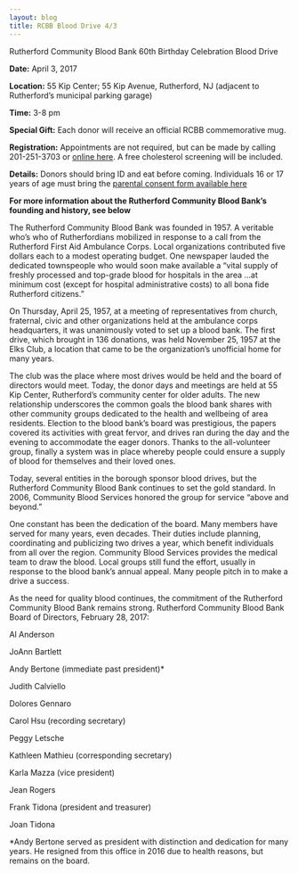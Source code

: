 ```yaml
---
layout: blog
title: RCBB Blood Drive 4/3
---
```


Rutherford Community Blood Bank 60th Birthday Celebration Blood Drive

**Date:** April 3, 2017

**Location:** 55 Kip Center; 55 Kip Avenue, Rutherford, NJ (adjacent to Rutherford’s municipal parking garage)

**Time:** 3-8 pm

**Special Gift:** Each donor will receive an official RCBB commemorative mug.

**Registration:** Appointments are not required, but can be made by calling 201-251-3703 or [online here](https://donor.cbsblood.org/donor/schedules/drive_schedule/41657). A free cholesterol screening will be included.

**Details:** Donors should bring ID and eat before coming. Individuals 16 or 17 years of age must bring the [parental consent form available here](http://www.communitybloodservices.org/pdf/Parental_Consent_E.pdf.)

**For more information about the Rutherford Community Blood Bank’s founding and history, see below**

The Rutherford Community Blood Bank was founded in 1957. A veritable who’s who of Rutherfordians mobilized in response to a call from the Rutherford First Aid Ambulance Corps. Local organizations contributed five dollars each to a modest operating budget. One newspaper lauded the dedicated townspeople who would soon make available a “vital supply of freshly processed and top-grade blood for hospitals in the area …at minimum cost (except for hospital administrative costs) to all bona fide Rutherford citizens.”

On Thursday, April 25, 1957, at a meeting of representatives from church, fraternal, civic and other organizations held at the ambulance corps headquarters, it was unanimously voted to set up a blood bank. The first drive, which brought in 136 donations, was held November 25, 1957 at the Elks Club, a location that came to be the organization’s unofficial home for many years.

The club was the place where most drives would be held and the board of directors would meet. Today, the donor days and meetings are held at 55 Kip Center, Rutherford’s community center for older adults. The new relationship underscores the common goals the blood bank shares with other community groups dedicated to the health and wellbeing of area residents. Election to the blood bank’s board was prestigious, the papers covered its activities with great fervor, and drives ran during the day and the evening to accommodate the eager donors. Thanks to the all-volunteer group, finally a system was in place whereby people could ensure a supply of blood for themselves and their loved ones.

Today, several entities in the borough sponsor blood drives, but the Rutherford Community Blood Bank continues to set the gold standard. In 2006, Community Blood Services honored the group for service “above and beyond.”

One constant has been the dedication of the board. Many members have served for many years, even decades. Their duties include planning, coordinating and publicizing two drives a year, which benefit individuals from all over the region. Community Blood Services provides the medical team to draw the blood. Local groups still fund the effort, usually in response to the blood bank’s annual appeal. Many people pitch in to make a drive a success.

As the need for quality blood continues, the commitment of the Rutherford Community Blood Bank remains strong. Rutherford Community Blood Bank Board of Directors, February 28, 2017:

Al Anderson

JoAnn Bartlett

Andy Bertone (immediate past president)*

Judith Calviello

Dolores Gennaro

Carol Hsu (recording secretary)

Peggy Letsche

Kathleen Mathieu (corresponding secretary)

Karla Mazza (vice president)

Jean Rogers

Frank Tidona (president and treasurer)

Joan Tidona

*Andy Bertone served as president with distinction and dedication for many years. He resigned from this office in 2016 due to health reasons, but remains on the board.
